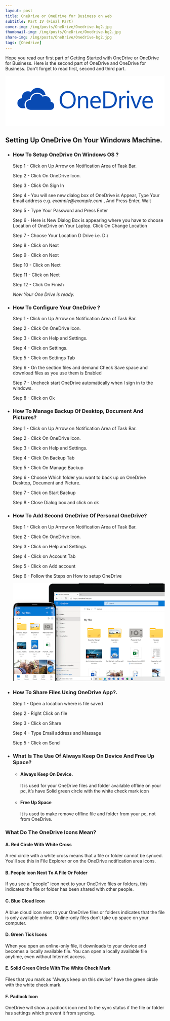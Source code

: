 ```yaml
---
layout: post
title: OneDrive or OneDrive for Business on web
subtitle: Part IV (Final Part)
cover-img: /img/posts/OneDrive/Onedrive-bg2.jpg
thumbnail-img: /img/posts/OneDrive/Onedrive-bg2.jpg
share-img: /img/posts/OneDrive/Onedrive-bg2.jpg
tags: [Onedrive]
---
```

Hope you read our first part of Getting Started with OneDrive or OneDrive for Business. Here is the second part of OneDrive and OneDrive for Business. Don't forget to read first, second and third part.

![Onedrive](/img/posts/OneDrive/OneDrive-Logo.png)

## Setting Up OneDrive On Your Windows Machine.

- ### How To Setup OneDrive On Windows OS ?

    Step 1 - Click on Up Arrow on Notification Area of Task Bar.

    Step 2 - Click On OneDrive Icon.

    Step 3 - Click On Sign In

    Step 4 - You will see new dialog box of OneDrive is Appear, Type Your Email address e.g. _example@example.com_ , And Press Enter, Wait

    Step 5 - Type Your Password and Press Enter

    Step 6 - Here is New Dialog Box is appearing where you have to choose Location of OneDrive on Your Laptop. Click On Change Location

    Step 7 - Choose Your Location D Drive i.e. D:\ 

    Step 8 - Click on Next

    Step 9 - Click on Next

    Step 10 - Click on Next

    Step 11 - Click on Next

    Step 12 - Click On Finish

    _Now Your One Drive is ready._

- ### How To Configure Your OneDrive ?

    Step 1 - Click on Up Arrow on Notification Area of Task Bar.

    Step 2 - Click On OneDrive Icon.

    Step 3 - Click on Help and Settings.

    Step 4 - Click on Settings.

    Step 5 - Click on Settings Tab

    Step 6 - On the section files and demand Check Save space and download files as you use them is Enabled

    Step 7 - Uncheck start OneDrive automatically when I sign in to the windows.

    Step 8 - Click on Ok

- ### How To Manage Backup Of Desktop, Document And Pictures?

    Step 1 - Click on Up Arrow on Notification Area of Task Bar.

    Step 2 - Click On OneDrive Icon.

    Step 3 - Click on Help and Settings.

    Step 4 - Click On Backup Tab

    Step 5 - Click On Manage Backup

    Step 6 - Choose Which folder you want to back up on OneDrive Desktop, Document and Picture.

    Step 7 - Click on Start Backup

    Step 8 - Close Dialog box and click on ok

- ### How To Add Second OneDrive Of Personal OneDrive? 

    Step 1 - Click on Up Arrow on Notification Area of Task Bar.

    Step 2 - Click On OneDrive Icon.

    Step 3 - Click on Help and Settings.

    Step 4 - Click on Account Tab

    Step 5 - Click on Add account

    Step 6 - Follow the Steps on How to setup OneDrive

    ![Onedrive](/img/posts/OneDrive/Onedriveimage.png)

- ### How To Share Files Using OneDrive App?.

    Step 1 - Open a location where is file saved

    Step 2 - Right Click on file

    Step 3 - Click on Share

    Step 4 - Type Email address and Massage

    Step 5 - Click on Send

- ### What Is The Use Of Always Keep On Device And Free Up Space?

    - #### Always Keep On Device.

        It is used for your OneDrive files and folder available offline on your pc, it’s have Solid green circle with the white check mark icon

    - #### Free Up Space

        It is used to make remove offline file and folder from your pc, not from OneDrive.

### What Do The OneDrive Icons Mean?

#### A. Red Circle With White Cross
A red circle with a white cross means that a file or folder cannot be synced. You'll see this in File Explorer or on the OneDrive notification area icons.

#### B. People Icon Next To A File Or Folder
If you see a "people" icon next to your OneDrive files or folders, this indicates the file or folder has been shared with other people.

#### C. Blue Cloud Icon
A blue cloud icon next to your OneDrive files or folders indicates that the file is only available online. Online-only files don’t take up space on your computer.

#### D. Green Tick Icons
When you open an online-only file, it downloads to your device and becomes a locally available file. You can open a locally available file anytime, even without Internet access.

#### E. Solid Green Circle With The White Check Mark
Files that you mark as "Always keep on this device" have the green circle with the white check mark.

#### F. Padlock Icon
OneDrive will show a padlock icon next to the sync status if the file or folder has settings which prevent it from syncing.




